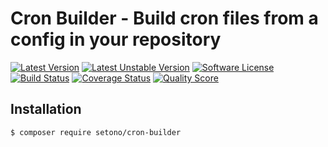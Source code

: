 # Cron Builder - Build cron files from a config in your repository

[![Latest Version][ico-version]][link-packagist]
[![Latest Unstable Version][ico-unstable-version]][link-packagist]
[![Software License][ico-license]](LICENSE)
[![Build Status][ico-github-actions]][link-github-actions]
[![Coverage Status][ico-code-coverage]][link-code-coverage]
[![Quality Score][ico-code-quality]][link-code-quality]

## Installation

```bash
$ composer require setono/cron-builder
```

[ico-version]: https://poser.pugx.org/setono/cron-builder/v/stable
[ico-unstable-version]: https://poser.pugx.org/setono/cron-builder/v/unstable
[ico-license]: https://poser.pugx.org/setono/cron-builder/license
[ico-github-actions]: https://github.com/Setono/cron-builder/workflows/build/badge.svg
[ico-code-coverage]: https://codecov.io/gh/Setono/cron-builder/branch/master/graph/badge.svg
[ico-code-quality]: https://img.shields.io/scrutinizer/g/Setono/cron-builder.svg

[link-packagist]: https://packagist.org/packages/setono/cron-builder
[link-github-actions]: https://github.com/Setono/cron-builder/actions
[link-code-coverage]: https://codecov.io/gh/Setono/cron-builder
[link-code-quality]: https://scrutinizer-ci.com/g/Setono/cron-builder
